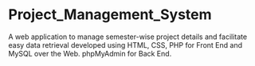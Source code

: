 # Project_Management_System
A web application to manage semester-wise project details and facilitate easy data retrieval developed using HTML, CSS, PHP for Front End and MySQL over the Web. phpMyAdmin for Back End.
